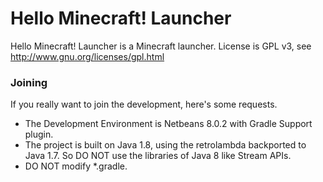 # Hello Minecraft! Launcher
Hello Minecraft! Launcher is a Minecraft launcher.
License is GPL v3, see http://www.gnu.org/licenses/gpl.html

### Joining
If you really want to join the development, here's some requests.
* The Development Environment is Netbeans 8.0.2 with Gradle Support plugin.
* The project is built on Java 1.8, using the retrolambda backported to Java 1.7. So DO NOT use the libraries of Java 8 like Stream APIs.
* DO NOT modify *.gradle.
